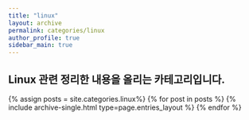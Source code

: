 ```yaml
---
title: "linux"
layout: archive
permalink: categories/linux
author_profile: true
sidebar_main: true
---
```


## Linux 관련 정리한 내용을 올리는 카테고리입니다.

{% assign posts = site.categories.linux%}
{% for post in posts %} {% include archive-single.html type=page.entries_layout %} {% endfor %}
